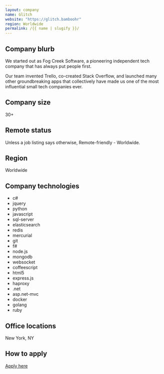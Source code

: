 ```yaml
---
layout: company
name: Glitch
website: "https://glitch.bamboohr"
region: Worldwide
permalink: /{{ name | slugify }}/
---
```


## Company blurb

We started out as Fog Creek Software, a pioneering independent tech company that has always put people first.

Our team invented Trello, co-created Stack Overflow, and launched many other groundbreaking apps that collectively have made us one of the most influential small tech companies ever.

## Company size

30+

## Remote status

Unless a job listing says otherwise, Remote-friendly - Worldwide.

## Region

Worldwide

## Company technologies

- c#
- jquery
- python
- javascript
- sql-server
- elasticsearch
- redis
- mercurial
- git
- f#
- node.js
- mongodb
- websocket
- coffeescript
- html5
- express.js
- haproxy
- .net
- asp.net-mvc
- docker
- golang
- ruby

## Office locations

New York, NY

## How to apply

[Apply here](https://glitch.bamboohr.com/jobs/)